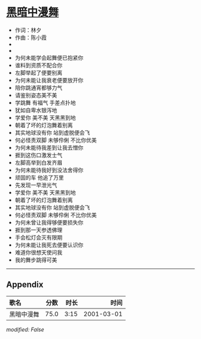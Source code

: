 # [黑暗中漫舞](https://music.163.com/song?id=67452)

* 作词：林夕
* 作曲：陈小霞
*
*
* 为何未能学会起舞便已抱紧你
* 谁料到资质不配合你
* 左脚举起了便要别离
* 为何未能让我衰老便要放开你
* 陪你跳通宵都够力气
* 请鉴别姿态美不美
* 学跳舞 有福气 手差点扑地
* 犹如自卑水银泻地
* 学爱你 美不美 天黑黑到地
* 朝着了坏的灯泡舞着别离
* 其实地球没有你 站到虚脱便会飞
* 何必怪责双脚 未够伶俐 不比你优美
* 为何未能待我差到让我去憎你
* 捱到这伤口激发士气
* 左脚高举到白发齐眉
* 为何未能待我好到没法舍得你
* 顽固的车  他追了万里
* 先发现一早泄光气
* 学爱你 美不美 天黑黑到地
* 朝着了坏的灯泡舞着别离
* 其实地球没有你 站到虚脱便会飞
* 何必怪责双脚 未够伶俐 不比你优美
* 为何未曾让我得够便要损失你
* 捱到那一天参透佛理
* 手会松灯会灭有限期
* 为何未能让我死去便要认识你
* 难道你很想天使问我
* 我的舞步跳得可美


---

## Appendix

|歌名|分数|时长|时间|
|:---|:---:|---:|---:|
|黑暗中漫舞|75.0|3:15|2001-03-01

*modified: False*